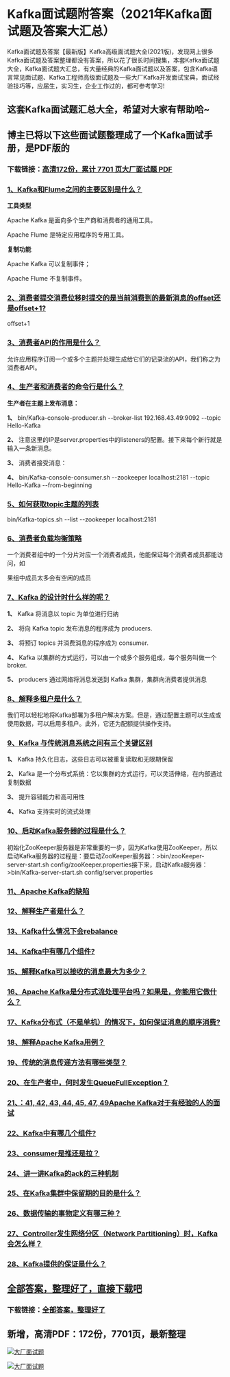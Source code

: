 # Kafka面试题附答案（2021年Kafka面试题及答案大汇总）

Kafka面试题及答案【最新版】Kafka高级面试题大全(2021版)，发现网上很多Kafka面试题及答案整理都没有答案，所以花了很长时间搜集，本套Kafka面试题大全，Kafka面试题大汇总，有大量经典的Kafka面试题以及答案，包含Kafka语言常见面试题、Kafka工程师高级面试题及一些大厂Kafka开发面试宝典，面试经验技巧等，应届生，实习生，企业工作过的，都可参考学习!

## 这套Kafka面试题汇总大全，希望对大家有帮助哈~ 

## 博主已将以下这些面试题整理成了一个Kafka面试手册，是PDF版的

### 下载链接：[高清172份，累计 7701 页大厂面试题  PDF](https://gitee.com/souyunku/NewDevBooks/blob/master/docs/index.md)


### [1、Kafka和Flume之间的主要区别是什么？](https://gitee.com/souyunku/NewDevBooks/blob/master/docs/Kafka/Kafka面试题附答案（2021年Kafka面试题及答案大汇总）.md#1kafka和flume之间的主要区别是什么)  


**工具类型**

Apache Kafka 是面向多个生产商和消费者的通用工具。

Apache Flume 是特定应用程序的专用工具。

**复制功能**

Apache Kafka 可以复制事件；

Apache Flume 不复制事件。


### [2、消费者提交消费位移时提交的是当前消费到的最新消息的offset还是offset+1?](https://gitee.com/souyunku/NewDevBooks/blob/master/docs/Kafka/Kafka面试题附答案（2021年Kafka面试题及答案大汇总）.md#2消费者提交消费位移时提交的是当前消费到的最新消息的offset还是offset+1)  


offset+1


### [3、消费者API的作用是什么？](https://gitee.com/souyunku/NewDevBooks/blob/master/docs/Kafka/Kafka面试题附答案（2021年Kafka面试题及答案大汇总）.md#3消费者api的作用是什么)  


允许应用程序订阅一个或多个主题并处理生成给它们的记录流的API，我们称之为消费者API。


### [4、生产者和消费者的命令行是什么？](https://gitee.com/souyunku/NewDevBooks/blob/master/docs/Kafka/Kafka面试题附答案（2021年Kafka面试题及答案大汇总）.md#4生产者和消费者的命令行是什么)  


**生产者在主题上发布消息：**

**1、** bin/Kafka-console-producer.sh --broker-list 192.168.43.49:9092 --topic Hello-Kafka

**2、** 注意这里的IP是server.properties中的listeners的配置。接下来每个新行就是输入一条新消息。

**3、** 消费者接受消息：

**4、** bin/Kafka-console-consumer.sh --zookeeper localhost:2181 --topic Hello-Kafka --from-beginning


### [5、如何获取topic主题的列表](https://gitee.com/souyunku/NewDevBooks/blob/master/docs/Kafka/Kafka面试题附答案（2021年Kafka面试题及答案大汇总）.md#5如何获取topic主题的列表)  


bin/Kafka-topics.sh --list --zookeeper localhost:2181


### [6、消费者负载均衡策略](https://gitee.com/souyunku/NewDevBooks/blob/master/docs/Kafka/Kafka面试题附答案（2021年Kafka面试题及答案大汇总）.md#6消费者负载均衡策略)  


一个消费者组中的一个分片对应一个消费者成员，他能保证每个消费者成员都能访问，如

果组中成员太多会有空闲的成员


### [7、Kafka 的设计时什么样的呢？](https://gitee.com/souyunku/NewDevBooks/blob/master/docs/Kafka/Kafka面试题附答案（2021年Kafka面试题及答案大汇总）.md#7kafka-的设计时什么样的呢)  


**1、** Kafka 将消息以 topic 为单位进行归纳

**2、** 将向 Kafka topic 发布消息的程序成为 producers.

**3、** 将预订 topics 并消费消息的程序成为 consumer.

**4、** Kafka 以集群的方式运行，可以由一个或多个服务组成，每个服务叫做一个 broker.

**5、** producers 通过网络将消息发送到 Kafka 集群，集群向消费者提供消息


### [8、解释多租户是什么？](https://gitee.com/souyunku/NewDevBooks/blob/master/docs/Kafka/Kafka面试题附答案（2021年Kafka面试题及答案大汇总）.md#8解释多租户是什么)  


我们可以轻松地将Kafka部署为多租户解决方案。但是，通过配置主题可以生成或使用数据，可以启用多租户。此外，它还为配额提供操作支持。


### [9、Kafka 与传统消息系统之间有三个关键区别](https://gitee.com/souyunku/NewDevBooks/blob/master/docs/Kafka/Kafka面试题附答案（2021年Kafka面试题及答案大汇总）.md#9kafka-与传统消息系统之间有三个关键区别)  


**1、** Kafka 持久化日志，这些日志可以被重复读取和无限期保留

**2、** Kafka 是一个分布式系统：它以集群的方式运行，可以灵活伸缩，在内部通过复制数据

**3、** 提升容错能力和高可用性

**4、** Kafka 支持实时的流式处理


### [10、启动Kafka服务器的过程是什么？](https://gitee.com/souyunku/NewDevBooks/blob/master/docs/Kafka/Kafka面试题附答案（2021年Kafka面试题及答案大汇总）.md#10启动kafka服务器的过程是什么)  


初始化ZooKeeper服务器是非常重要的一步，因为Kafka使用ZooKeeper，所以启动Kafka服务器的过程是：要启动ZooKeeper服务器：>bin/zooKeeper-server-start.sh config/zooKeeper.properties接下来，启动Kafka服务器：>bin/Kafka-server-start.sh config/server.properties


### [11、Apache Kafka的缺陷](https://gitee.com/souyunku/NewDevBooks/blob/master/docs/Kafka/Kafka面试题附答案（2021年Kafka面试题及答案大汇总）.md#11apache-kafka的缺陷)  

### [12、解释生产者是什么？](https://gitee.com/souyunku/NewDevBooks/blob/master/docs/Kafka/Kafka面试题附答案（2021年Kafka面试题及答案大汇总）.md#12解释生产者是什么)  

### [13、Kafka什么情况下会rebalance](https://gitee.com/souyunku/NewDevBooks/blob/master/docs/Kafka/Kafka面试题附答案（2021年Kafka面试题及答案大汇总）.md#13kafka什么情况下会rebalance)  

### [14、Kafka中有哪几个组件?](https://gitee.com/souyunku/NewDevBooks/blob/master/docs/Kafka/Kafka面试题附答案（2021年Kafka面试题及答案大汇总）.md#14kafka中有哪几个组件)  

### [15、解释Kafka可以接收的消息最大为多少？](https://gitee.com/souyunku/NewDevBooks/blob/master/docs/Kafka/Kafka面试题附答案（2021年Kafka面试题及答案大汇总）.md#15解释kafka可以接收的消息最大为多少)  

### [16、Apache Kafka是分布式流处理平台吗？如果是，你能用它做什么？](https://gitee.com/souyunku/NewDevBooks/blob/master/docs/Kafka/Kafka面试题附答案（2021年Kafka面试题及答案大汇总）.md#16apache-kafka是分布式流处理平台吗如果是你能用它做什么)  

### [17、Kafka分布式（不是单机）的情况下，如何保证消息的顺序消费?](https://gitee.com/souyunku/NewDevBooks/blob/master/docs/Kafka/Kafka面试题附答案（2021年Kafka面试题及答案大汇总）.md#17kafka分布式不是单机的情况下如何保证消息的顺序消费)  

### [18、解释Apache Kafka用例？](https://gitee.com/souyunku/NewDevBooks/blob/master/docs/Kafka/Kafka面试题附答案（2021年Kafka面试题及答案大汇总）.md#18解释apache-kafka用例)  

### [19、传统的消息传递方法有哪些类型？](https://gitee.com/souyunku/NewDevBooks/blob/master/docs/Kafka/Kafka面试题附答案（2021年Kafka面试题及答案大汇总）.md#19传统的消息传递方法有哪些类型)  

### [20、在生产者中，何时发生QueueFullException？](https://gitee.com/souyunku/NewDevBooks/blob/master/docs/Kafka/Kafka面试题附答案（2021年Kafka面试题及答案大汇总）.md#20在生产者中何时发生queuefullexception)  

### [21、：41, 42, 43, 44, 45, 47, 49Apache Kafka对于有经验的人的面试](https://gitee.com/souyunku/NewDevBooks/blob/master/docs/Kafka/Kafka面试题附答案（2021年Kafka面试题及答案大汇总）.md#21：41,-42,-43,-44,-45,-47,-49apache-kafka对于有经验的人的面试)  

### [22、Kafka中有哪几个组件?](https://gitee.com/souyunku/NewDevBooks/blob/master/docs/Kafka/Kafka面试题附答案（2021年Kafka面试题及答案大汇总）.md#22kafka中有哪几个组件)  

### [23、consumer是推还是拉？](https://gitee.com/souyunku/NewDevBooks/blob/master/docs/Kafka/Kafka面试题附答案（2021年Kafka面试题及答案大汇总）.md#23consumer是推还是拉)  

### [24、讲一讲Kafka的ack的三种机制](https://gitee.com/souyunku/NewDevBooks/blob/master/docs/Kafka/Kafka面试题附答案（2021年Kafka面试题及答案大汇总）.md#24讲一讲kafka的ack的三种机制)  

### [25、在Kafka集群中保留期的目的是什么？](https://gitee.com/souyunku/NewDevBooks/blob/master/docs/Kafka/Kafka面试题附答案（2021年Kafka面试题及答案大汇总）.md#25在kafka集群中保留期的目的是什么)  

### [26、数据传输的事物定义有哪三种？](https://gitee.com/souyunku/NewDevBooks/blob/master/docs/Kafka/Kafka面试题附答案（2021年Kafka面试题及答案大汇总）.md#26数据传输的事物定义有哪三种)  

### [27、Controller发生网络分区（Network Partitioning）时，Kafka会怎么样？](https://gitee.com/souyunku/NewDevBooks/blob/master/docs/Kafka/Kafka面试题附答案（2021年Kafka面试题及答案大汇总）.md#27controller发生网络分区network-partitioning时kafka会怎么样)  

### [28、Kafka提供的保证是什么？](https://gitee.com/souyunku/NewDevBooks/blob/master/docs/Kafka/Kafka面试题附答案（2021年Kafka面试题及答案大汇总）.md#28kafka提供的保证是什么)  





## [全部答案，整理好了，直接下载吧](https://gitee.com/souyunku/DevBooks/blob/master/docs/daan.md)

### 下载链接：[全部答案，整理好了](https://gitee.com/souyunku/NewDevBooks/blob/master/docs/daan.md)




## 新增，高清PDF：172份，7701页，最新整理

[![大厂面试题](https://www.souyunku.com/wp-content/uploads/weixin/mst.png "架构师专栏")](https://www.souyunku.com/wp-content/uploads/weixin/githup-weixin.png "架构师专栏")

[![大厂面试题](https://www.souyunku.com/wp-content/uploads/weixin/githup-weixin.png "架构师专栏")](https://www.souyunku.com/wp-content/uploads/weixin/githup-weixin.png "架构师专栏")
